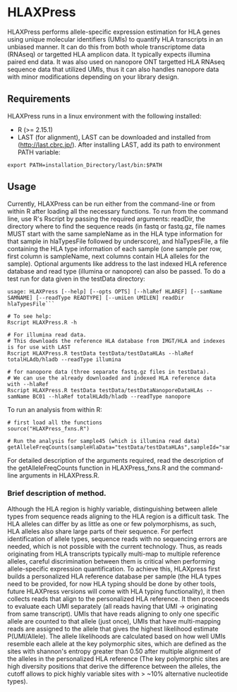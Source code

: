 # HLAXPress
HLAXPress performs allele-specific expression estimation for HLA genes using unique molecular identifiers (UMIs) to quantify HLA transcripts in an unbiased manner. It can do this from both whole transcriptome data (RNAseq) or targetted HLA amplicon data. It typically expects illumina paired end data. It was also used on nanopore ONT targetted HLA RNAseq sequence data that utilized UMIs, thus it can also handles nanopore data with minor modifications depending on your library design. 


## Requirements
HLAXPress runs in a linux environment with the following installed:
- R (>= 2.15.1)
- LAST (for alignment), LAST can be downloaded and installed from (http://last.cbrc.jp/). After installing LAST, add its path to environment PATH variable:  

```
export PATH=installation_Directory/last/bin:$PATH
```

## Usage
Currently, HLAXPress can be run either from the command-line or from within R after loading all the necessary functions. To run from the command line, use R's Rscript by passing the required arguments: readDir, the directory where to find the sequence reads (in fastq or fastq.gz, file names MUST start with the same sampleName as in the HLA type information for that sample in hlaTypesFile followed by underscore), and hlaTypesFile, a file containing the HLA type information of each sample (one sample per row, first column is sampleName, next columns contain HLA alleles for the sample). Optional arguments like address to the last indexed HLA reference database and read type (illumina or nanopore) can also be passed. To do a test run for data given in the testData directory:  

```
usage: HLAXPress [--help] [--opts OPTS] [--hlaRef HLAREF] [--samName SAMNAME] [--readType READTYPE] [--umiLen UMILEN] readDir hlaTypesFile```

# To see help:
Rscript HLAXPress.R -h

# For illumina read data. 
# This downloads the reference HLA database from IMGT/HLA and indexes is for use with LAST
Rscript HLAXPress.R testData testData/testDataHLAs --hlaRef totalHLAdb/hladb --readType illumina

# for nanopore data (three separate fastq.gz files in testData). 
# We can use the already downloaded and indexed HLA reference data with --hlaRef
Rscript HLAXPress.R testData testData/testDataNanoporeDataHLAs --samName BC01 --hlaRef totalHLAdb/hladb --readType nanopore

```
To run an analysis from within R:

```
# first load all the functions
source("HLAXPress_fxns.R")

# Run the analysis for sample45 (which is illumina read data)
getAlleleFreqCounts(sampleHlaData="testData/testDataHLAs",sampleId="sample45",IlluminaDir="testData/testData")
```
For detailed description of the arguments required, read the description of the getAlleleFreqCounts function in HLAXPress_fxns.R and the command-line arguments in HLAXPress.R. 


### Brief description of method.
Although the HLA region is highly variable, distinguishing between allele types from sequence reads aligning to the HLA region is a difficult task. The HLA alleles can differ by as little as one or few polymorphisms, as such, HLA alleles also share large parts of their sequence. For perfect identification of allele types, sequence reads with no sequencing errors are needed, which is not possible with the current technology. Thus, as reads originating from HLA transcripts typically multi-map to multiple reference alleles, careful discrimination between them is critical when performing allele-specific expression quantification. To achieve this, HLAXpress first builds a personalized HLA reference database per sample (the HLA types need to be provided, for now HLA typing should be done by other tools, future HLAXPress versions will come with HLA typing functionality), it then collects reads that align to the personalized HLA reference. It then proceeds to evaluate each UMI separately (all reads having that UMI -> originating from same transcript). UMIs that have reads aligning to only one specific allele are counted to that allele (just once), UMIs that have multi-mapping reads are assigned to the allele that gives the highest likelihood estimate P(UMI/Allele). The allele likelihoods are calculated based on how well UMIs resemble each allele at the key polymorphic sites, which are defined as the sites with shannon's entropy greater than 0.50 after multiple alignment of the alleles in the personalized HLA reference (The key polymorphic sites are high diversity positions that derive the difference between the alleles, the cutoff allows to pick highly variable sites with > ~10% alternative nucleotide types).


